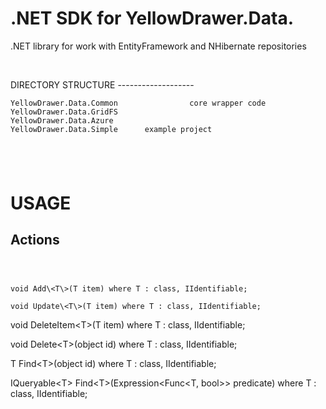 .NET SDK for YellowDrawer.Data.
===============================

.NET library for work with EntityFramework and NHibernate repositories

 

DIRECTORY STRUCTURE -------------------

~~~~~~~~~~~~~~~~~~~~~~~~~~~~~~~~~~~~~~~~~~~~~~~~~~~~~~~~~~~~~~~~~~~~~~~~~~~~~~~~
YellowDrawer.Data.Common                core wrapper code
YellowDrawer.Data.GridFS
YellowDrawer.Data.Azure
YellowDrawer.Data.Simple      example project

~~~~~~~~~~~~~~~~~~~~~~~~~~~~~~~~~~~~~~~~~~~~~~~~~~~~~~~~~~~~~~~~~~~~~~~~~~~~~~~~

 
-

USAGE
=====

Actions
-------

###  

    void Add\<T\>(T item) where T : class, IIdentifiable;

    void Update\<T\>(T item) where T : class, IIdentifiable;

void DeleteItem\<T\>(T item) where T : class, IIdentifiable;

void Delete\<T\>(object id) where T : class, IIdentifiable;

T Find\<T\>(object id) where T : class, IIdentifiable;

IQueryable\<T\> Find\<T\>(Expression\<Func\<T, bool\>\> predicate) where T :
class, IIdentifiable;

